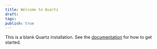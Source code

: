 ```yaml
---
title: Welcome to Quartz
draft: 
tags: 
publish: true
---
```

This is a blank Quartz installation.
See the [documentation](https://quartz.jzhao.xyz) for how to get started.